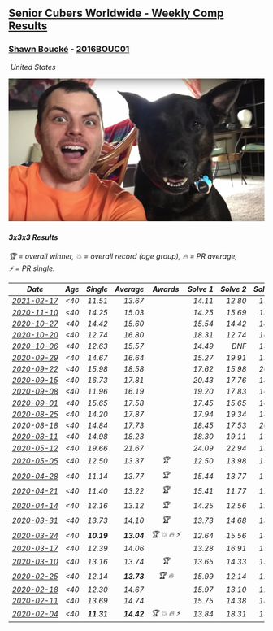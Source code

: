<style>table {white-space: nowrap;}</style>
<link rel="stylesheet" type="text/css" href="/scw-comp/css/flags.css" />

## [Senior Cubers Worldwide - Weekly Comp Results](/scw-comp/results/)
### [Shawn Boucké](README.md) - [2016BOUC01](https://www.worldcubeassociation.org/persons/2016BOUC01?event=333)

<i class="flag flag-US" />&nbsp;United States

![Shawn Boucké](1471010375.png)

#### 3x3x3 Results

<span style="white-space: nowrap;">🏆 = overall winner</span>, <span style="white-space: nowrap;">💥 = overall record (age group)</span>, <span style="white-space: nowrap;">🔥 = PR average</span>, <span style="white-space: nowrap;">⚡ = PR single</span>.

| Date | Age | Single | Average | Awards | Solve 1 | Solve 2 | Solve 3 | Solve 4 | Solve 5 | Video |
| :--: | :--: | --: | --: | :--: | --: | --: | --: | --: | --: | :-- |
| [2021-02-17](../../results/2021-02-17/333.md) | <40 | 11.51 | 13.67 |  | 14.11 | 12.80 | 14.09 | 11.51 | 14.46 | [Desktop](https://www.facebook.com/events/2846210318979915/permalink/2849517125315901) / [Mobile](https://m.facebook.com/events/2846210318979915?view=permalink&id=2849517125315901) |
| [2020-11-10](../../results/2020-11-10/333.md) | <40 | 14.25 | 15.03 |  | 14.25 | 15.69 | 15.32 | 15.39 | 14.38 | [Desktop](https://www.facebook.com/events/355672432175632/permalink/356992458710296) / [Mobile](https://m.facebook.com/events/355672432175632?view=permalink&id=356992458710296) |
| [2020-10-27](../../results/2020-10-27/333.md) | <40 | 14.42 | 15.60 |  | 15.54 | 14.42 | 14.58 | 19.41 | 16.68 | [Desktop](https://www.facebook.com/events/814285582657691/permalink/815764485843134) / [Mobile](https://m.facebook.com/events/814285582657691?view=permalink&id=815764485843134) |
| [2020-10-20](../../results/2020-10-20/333.md) | <40 | 12.74 | 16.80 |  | 18.31 | 12.74 | 16.31 | 15.88 | 18.20 | [Desktop](https://www.facebook.com/events/1017705805364611/permalink/1021091065026085) / [Mobile](https://m.facebook.com/events/1017705805364611?view=permalink&id=1021091065026085) |
| [2020-10-06](../../results/2020-10-06/333.md) | <40 | 12.63 | 15.57 |  | 14.49 | DNF | 15.09 | 12.63 | 17.14 | [Desktop](https://www.facebook.com/events/2645965315652815/permalink/2649207721995241) / [Mobile](https://m.facebook.com/events/2645965315652815?view=permalink&id=2649207721995241) |
| [2020-09-29](../../results/2020-09-29/333.md) | <40 | 14.67 | 16.64 |  | 15.27 | 19.91 | 19.72 | 14.67 | 14.93 | [Desktop](https://www.facebook.com/events/1202263490156156/permalink/1203772643338574) / [Mobile](https://m.facebook.com/events/1202263490156156?view=permalink&id=1203772643338574) |
| [2020-09-22](../../results/2020-09-22/333.md) | <40 | 15.98 | 18.58 |  | 17.62 | 15.98 | 26.18 | 16.90 | 21.23 | [Desktop](https://www.facebook.com/events/349197636276246/permalink/352945255901484) / [Mobile](https://m.facebook.com/events/349197636276246?view=permalink&id=352945255901484) |
| [2020-09-15](../../results/2020-09-15/333.md) | <40 | 16.73 | 17.81 |  | 20.43 | 17.76 | 18.73 | 16.95 | 16.73 | [Desktop](https://www.facebook.com/events/3404368289613252/permalink/3406373762746038) / [Mobile](https://m.facebook.com/events/3404368289613252?view=permalink&id=3406373762746038) |
| [2020-09-08](../../results/2020-09-08/333.md) | <40 | 11.96 | 16.19 |  | 19.20 | 17.83 | 16.01 | 11.96 | 14.74 | [Desktop](https://www.facebook.com/events/652945192290048/permalink/660959141488653) / [Mobile](https://m.facebook.com/events/652945192290048?view=permalink&id=660959141488653) |
| [2020-09-01](../../results/2020-09-01/333.md) | <40 | 15.65 | 17.58 |  | 17.45 | 15.65 | 16.89 | 18.39 | 20.58 | [Desktop](https://www.facebook.com/events/652945192290048/permalink/654465918804642) / [Mobile](https://m.facebook.com/events/652945192290048?view=permalink&id=654465918804642) |
| [2020-08-25](../../results/2020-08-25/333.md) | <40 | 14.20 | 17.87 |  | 17.94 | 19.34 | 14.20 | 16.40 | 19.28 | [Desktop](https://www.facebook.com/events/2812216602434889/permalink/2813694458953770) / [Mobile](https://m.facebook.com/events/2812216602434889?view=permalink&id=2813694458953770) |
| [2020-08-18](../../results/2020-08-18/333.md) | <40 | 14.84 | 17.73 |  | 18.45 | 17.53 | 20.18 | 17.20 | 14.84 | [Desktop](https://www.facebook.com/events/357518755418063/permalink/358179742018631) / [Mobile](https://m.facebook.com/events/357518755418063?view=permalink&id=358179742018631) |
| [2020-08-11](../../results/2020-08-11/333.md) | <40 | 14.98 | 18.23 |  | 18.30 | 19.11 | 17.38 | 14.98 | 19.00 | [Desktop](https://www.facebook.com/events/338631130511019/permalink/341281603579305) / [Mobile](https://m.facebook.com/events/338631130511019?view=permalink&id=341281603579305) |
| [2020-05-12](../../results/2020-05-12/333.md) | <40 | 19.66 | 21.67 |  | 24.09 | 22.94 | 19.66 | 21.86 | 20.21 | [Desktop](https://www.facebook.com/events/546188069600739/permalink/546500692902810) / [Mobile](https://m.facebook.com/events/546188069600739?view=permalink&id=546500692902810) |
| [2020-05-05](../../results/2020-05-05/333.md) | <40 | 12.50 | 13.37 | 🏆 | 12.50 | 13.98 | 15.86 | 13.22 | 12.92 | [Desktop](https://www.facebook.com/events/3313106775587396/permalink/3314269408804466) / [Mobile](https://m.facebook.com/events/3313106775587396?view=permalink&id=3314269408804466) |
| [2020-04-28](../../results/2020-04-28/333.md) | <40 | 11.14 | 13.77 | 🏆 | 15.44 | 13.77 | 17.58 | 11.14 | 12.10 | [Desktop](https://www.facebook.com/events/535188653858103/permalink/535472060496429) / [Mobile](https://m.facebook.com/events/535188653858103?view=permalink&id=535472060496429) |
| [2020-04-21](../../results/2020-04-21/333.md) | <40 | 11.40 | 13.22 | 🏆 | 15.41 | 11.77 | 12.79 | 11.40 | 15.10 | [Desktop](https://www.facebook.com/ShawnBoucke/videos/3240886285923132) / [Mobile](https://m.facebook.com/ShawnBoucke/videos/3240886285923132) |
| [2020-04-14](../../results/2020-04-14/333.md) | <40 | 12.16 | 13.12 | 🏆 | 14.25 | 12.56 | 12.16 | 14.02 | 12.79 | [Desktop](https://www.facebook.com/ShawnBoucke/videos/3212352282109866) / [Mobile](https://m.facebook.com/ShawnBoucke/videos/3212352282109866) |
| [2020-03-31](../../results/2020-03-31/333.md) | <40 | 13.73 | 14.10 | 🏆 | 13.73 | 14.68 | 13.95 | 13.94 | 14.40 | [Desktop](https://www.facebook.com/events/207898257161923/permalink/210459220239160) / [Mobile](https://m.facebook.com/events/207898257161923?view=permalink&id=210459220239160) |
| [2020-03-24](../../results/2020-03-24/333.md) | <40 | **10.19** | **13.04** | 🏆 💥 🔥 ⚡ | 12.64 | 15.56 | 14.46 | 12.03 | **10.19** | [Desktop](https://www.facebook.com/events/524456301543611/permalink/525838088072099) / [Mobile](https://m.facebook.com/events/524456301543611?view=permalink&id=525838088072099) |
| [2020-03-17](../../results/2020-03-17/333.md) | <40 | 12.39 | 14.06 |  | 13.28 | 16.91 | 15.63 | 12.39 | 13.28 | [Desktop](https://www.facebook.com/events/280686576235146/permalink/281699199467217) / [Mobile](https://m.facebook.com/events/280686576235146?view=permalink&id=281699199467217) |
| [2020-03-10](../../results/2020-03-10/333.md) | <40 | 13.16 | 13.74 | 🏆 | 13.65 | 14.33 | 13.16 | 14.82 | 13.23 | [Desktop](https://www.facebook.com/events/164742401163863/permalink/164912484480188) / [Mobile](https://m.facebook.com/events/164742401163863?view=permalink&id=164912484480188) |
| [2020-02-25](../../results/2020-02-25/333.md) | <40 | 12.14 | **13.73** | 🏆 🔥 | 15.99 | 12.14 | 12.51 | DNF | 12.68 | [Desktop](https://www.facebook.com/events/196320811461109/permalink/197027598057097) / [Mobile](https://m.facebook.com/events/196320811461109?view=permalink&id=197027598057097) |
| [2020-02-18](../../results/2020-02-18/333.md) | <40 | 12.30 | 14.67 |  | 15.97 | 13.10 | 12.30 | 14.93 | 16.33 | [Desktop](https://www.facebook.com/events/2558750947697073/permalink/2559346840970817) / [Mobile](https://m.facebook.com/events/2558750947697073?view=permalink&id=2559346840970817) |
| [2020-02-11](../../results/2020-02-11/333.md) | <40 | 13.69 | 14.74 |  | 15.75 | 14.38 | 18.07 | 14.10 | 13.69 | [Desktop](https://www.facebook.com/events/616423959107229/permalink/617279555688336) / [Mobile](https://m.facebook.com/events/616423959107229?view=permalink&id=617279555688336) |
| [2020-02-04](../../results/2020-02-04/333.md) | <40 | **11.31** | **14.42** | 🏆 💥 🔥 ⚡ | 13.84 | 18.31 | 15.38 | 14.03 | **11.31** | [Desktop](https://www.facebook.com/ShawnBoucke/videos/3054435071234922) / [Mobile](https://m.facebook.com/ShawnBoucke/videos/3054435071234922) |


<!-- Global site tag (gtag.js) - Google Analytics -->
<script async src="https://www.googletagmanager.com/gtag/js?id=UA-86348435-3"></script>
<script>window.dataLayer = window.dataLayer || []; function gtag() {dataLayer.push(arguments);} gtag('js', new Date()); gtag('config', 'UA-86348435-3');</script>
